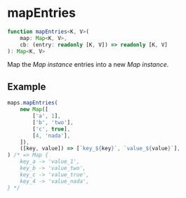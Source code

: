 # mapEntries

```ts
function mapEntries<K, V>(
    map: Map<K, V>,
    cb: (entry: readonly [K, V]) => readonly [K, V]
): Map<K, V>
```

Map the _Map instance_ entries into a new _Map instance_.

## Example

```ts
maps.mapEntries(
    new Map([
        ['a', 1],
        ['b', 'two'],
        ['c', true],
        [4, 'nada'],
    ]),
    ([key, value]) => [`key_${key}`, `value_${value}`],
) /* => Map {
    key_a -> 'value_1',
    key_b -> 'value_two',
    key_c -> 'value_true',
    key_4 -> 'value_nada',
} */
```
